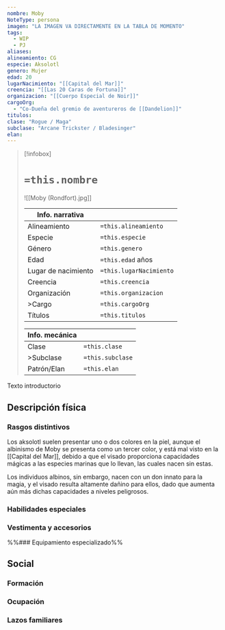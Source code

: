 ```yaml
---
nombre: Moby
NoteType: persona
imagen: "LA IMAGEN VA DIRECTAMENTE EN LA TABLA DE MOMENTO"
tags:
  - WIP
  - PJ
aliases: 
alineamiento: CG
especie: Aksolotl
genero: Mujer
edad: 20
lugarNacimiento: "[[Capital del Mar]]"
creencia: "[[Las 20 Caras de Fortuna]]"
organizacion: "[[Cuerpo Especial de Noir]]"
cargoOrg:
  - "Co-Dueña del gremio de aventureros de [[Dandelion]]"
titulos: 
clase: "Rogue / Maga"
subclase: "Arcane Trickster / Bladesinger"
elan:
---
```


>[!infobox]
># **`=this.nombre`**
> ![[Moby (Rondfort).jpg]]
> 
> | Info. narrativa     ||
>| -------------- | -------------- |
>| Alineamiento  | `=this.alineamiento` |
>| Especie          | `=this.especie` |
>| Género           | `=this.genero` |
>| Edad               | `=this.edad` años |
>| Lugar de nacimiento | `=this.lugarNacimiento` |
>| Creencia         | `=this.creencia` |
>| Organización  | `=this.organizacion` |
>| >Cargo            | `=this.cargoOrg` |
>| Títulos             | `=this.titulos` |
>
> |Info. mecánica ||
> | ----------- | ----------- |
> | Clase          | `=this.clase` |
> |>Subclase   | `=this.subclase` |
> |Patrón/Elan | `=this.elan` |

Texto introductorio

## Descripción física

### Rasgos distintivos
Los aksolotl suelen presentar uno o dos colores en la piel, aunque el albinismo de Moby se presenta como un tercer color, y está mal visto en la [[Capital del Mar]], debido a que el visado proporciona capacidades mágicas a las especies marinas que lo llevan, las cuales nacen sin estas.

Los individuos albinos, sin embargo, nacen con un don innato para la magia, y el visado resulta altamente dañino para ellos, dado que aumenta aún más dichas capacidades a niveles peligrosos.


### Habilidades especiales



### Vestimenta y accesorios



%%### Equipamiento especializado%%

## Social

### Formación



### Ocupación


### Lazos familiares
